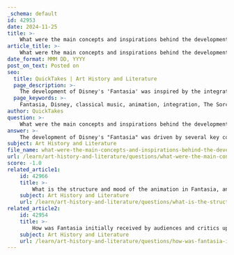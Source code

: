 ```yaml
---
_schema: default
id: 42953
date: 2024-11-25
title: >-
    What were the main concepts and inspirations behind the development of Fantasia?
article_title: >-
    What were the main concepts and inspirations behind the development of Fantasia?
date_format: MMM DD, YYYY
post_on_text: Posted on
seo:
  title: QuickTakes | Art History and Literature
  page_description: >-
    The development of Disney's 'Fantasia' was inspired by the integration of classical music and animation, artistic innovation, and the desire to democratize high culture, marking a significant advancement in the world of animated storytelling.
  page_keywords: >-
    Fantasia, Disney, classical music, animation, integration, The Sorcerer's Apprentice, artistic freedom, expression, technical innovation, cultural impact, Walt Disney, Leopold Stokowski, Tchaikovsky, Bach, 1940 film
author: QuickTakes
question: >-
    What were the main concepts and inspirations behind the development of Fantasia?
answer: >-
    The development of Disney's "Fantasia" was driven by several key concepts and inspirations that shaped its unique artistic vision. \n\n1. **Integration of Classical Music and Animation**: One of the primary inspirations behind "Fantasia" was the desire to introduce classical music to a broader audience. Walt Disney aimed to create a film that would serve as a bridge between high culture and the general public, making classical music accessible to those who might never visit a concert hall. This is exemplified in segments like Bach's "Toccata and Fugue in D Minor," which was brought to life with vibrant colors and abstract visuals, and Tchaikovsky's "Nutcracker Suite," featuring enchanting fairies and dancing mushrooms.\n\n2. **The Sorcerer's Apprentice**: The film's conception can be traced back to 1936, when Disney sought to revitalize the character of Mickey Mouse. This led to the decision to create a deluxe cartoon short based on Johann Wolfgang von Goethe's 1797 poem "The Sorcerer's Apprentice." The collaboration with conductor Leopold Stokowski, who was instrumental in orchestrating the film's music, further solidified the concept of blending animation with classical compositions.\n\n3. **Artistic Freedom and Expression**: "Fantasia" marked a significant departure from traditional narrative-driven animation. Disney's vision allowed for a more abstract approach, where animation could express pure mood and emotion rather than relying solely on gags or literary narratives. This artistic freedom was a bold move that expanded the possibilities of animated storytelling.\n\n4. **Technical Innovation**: Released in 1940, "Fantasia" was touted as "the ultimate in sight and sound," showcasing groundbreaking animation techniques and sound synchronization. The film was a technical marvel for its time, pushing the boundaries of what animation could achieve and setting a new standard for future animated features.\n\n5. **Cultural Impact**: Beyond its artistic and technical achievements, "Fantasia" has had a lasting influence on popular culture and the cinematic medium. It has inspired numerous works and continues to be celebrated for its innovative blend of music and animation, making it a cultural cornerstone that has entranced generations of viewers.\n\nIn summary, "Fantasia" was developed through a combination of the desire to democratize classical music, the innovative use of animation to express abstract concepts, and a commitment to technical excellence, all of which contributed to its status as a landmark film in animation history.
subject: Art History and Literature
file_name: what-were-the-main-concepts-and-inspirations-behind-the-development-of-fantasia.md
url: /learn/art-history-and-literature/questions/what-were-the-main-concepts-and-inspirations-behind-the-development-of-fantasia
score: -1.0
related_article1:
    id: 42966
    title: >-
        What is the structure and mood of the animation in Fantasia, and how does it contribute to the overall experience?
    subject: Art History and Literature
    url: /learn/art-history-and-literature/questions/what-is-the-structure-and-mood-of-the-animation-in-fantasia-and-how-does-it-contribute-to-the-overall-experience
related_article2:
    id: 42954
    title: >-
        How was Fantasia initially received by audiences and critics upon its release?
    subject: Art History and Literature
    url: /learn/art-history-and-literature/questions/how-was-fantasia-initially-received-by-audiences-and-critics-upon-its-release
---
```


&nbsp;